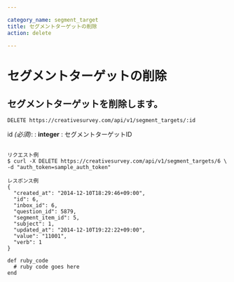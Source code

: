 ```yaml
---

category_name: segment_target
title: セグメントターゲットの削除
action: delete

---
```


# セグメントターゲットの削除

## セグメントターゲットを削除します。

`DELETE https://creativesurvey.com/api/v1/segment_targets/:id`

id _(必須)_:
: __integer__
: セグメントターゲットID

~~~

リクエスト例
$ curl -X DELETE https://creativesurvey.com/api/v1/segment_targets/6 \
-d "auth_token=sample_auth_token"

レスポンス例
{
  "created_at": "2014-12-10T18:29:46+09:00",
  "id": 6,
  "inbox_id": 6,
  "question_id": 5879,
  "segment_item_id": 5,
  "subject": 1,
  "updated_at": "2014-12-10T19:22:22+09:00",
  "value": "11001",
  "verb": 1
}
~~~

~~~
def ruby_code
  # ruby code goes here
end
~~~

